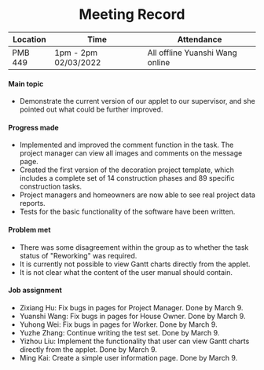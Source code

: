 # <center>Meeting Record</center>

| Location | Time                  | Attendance                      |
| -------- | --------------------- | ------------------------------- |
| PMB 449  | 1pm - 2pm  02/03/2022 | All offline Yuanshi Wang online |

#### Main topic

- Demonstrate the current version of our applet to our supervisor, and she pointed out what could be further improved.

#### Progress made

- Implemented and improved the comment function in the task. The project manager can view all images and comments on the message page.
- Created the first version of the decoration project template, which includes a complete set of 14 construction phases and 89 specific construction tasks.
- Project managers and homeowners are now able to see real project data reports.
- Tests for the basic functionality of the software have been written.

#### Problem met

- There was some disagreement within the group as to whether the task status of "Reworking" was required.
- It is currently not possible to view Gantt charts directly from the applet.
- It is not clear what the content of the user manual should contain.

#### Job assignment

- Zixiang Hu: Fix bugs in pages for Project Manager. Done by March 9.
- Yuanshi Wang: Fix bugs in pages for House Owner. Done by March 9.
- Yuhong Wei: Fix bugs in pages for Worker. Done by March 9.
- Yuzhe Zhang: Continue writing the test set. Done by March 9.
- Yizhou Liu:  Implement the functionality that user can view Gantt charts directly from the applet. Done by March 9.
- Ming Kai: Create a simple user information page. Done by March 9.


